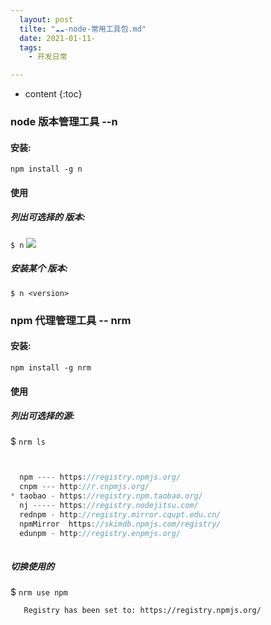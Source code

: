 ```yaml
---
  layout: post
  tilte: "☁️☁️-node-常用工具包.md"
  date: 2021-01-11-
  tags: 
    - 开发日常

---
```



* content
{:toc}


### node 版本管理工具 --n
#### 安装:
`npm install -g n`
#### 使用
##### 列出可选择的 版本:
`$ n`
![](https://upload-images.jianshu.io/upload_images/15312191-91b5412616cf0d03.png?imageMogr2/auto-orient/strip%7CimageView2/2/w/1240)

##### 安装某个 版本:
`$ n <version>`

### npm 代理管理工具 -- nrm
#### 安装:
`npm install -g nrm`
#### 使用
##### 列出可选择的源:
$ `nrm ls`

```js


  npm ---- https://registry.npmjs.org/
  cnpm --- http://r.cnpmjs.org/
* taobao - https://registry.npm.taobao.org/
  nj ----- https://registry.nodejitsu.com/
  rednpm - http://registry.mirror.cqupt.edu.cn/
  npmMirror  https://skimdb.npmjs.com/registry/
  edunpm - http://registry.enpmjs.org/
  
```
##### 切换使用的

$ `nrm use npm`
 
```            
   Registry has been set to: https://registry.npmjs.org/
```
